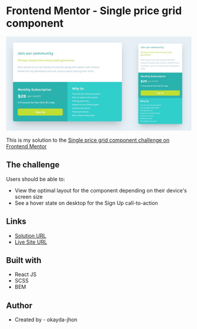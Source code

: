 # Frontend Mentor - Single price grid component

![](./screenshot.jpg)

This is my solution to the [Single price grid component challenge on Frontend Mentor](https://www.frontendmentor.io/challenges/single-price-grid-component-5ce41129d0ff452fec5abbbc)

## The challenge

Users should be able to:

- View the optimal layout for the component depending on their device's screen size
- See a hover state on desktop for the Sign Up call-to-action

## Links

- [Solution URL](https://github.com/okayda/react-single-grid.git)
- [Live Site URL](https://jhon-okayda-single-grid.netlify.app/)

## Built with

- React JS
- SCSS
- BEM

## Author

- Created by - okayda-jhon
